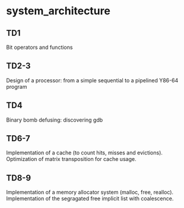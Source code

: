 # system_architecture

## TD1
Bit operators and functions

## TD2-3
Design of a processor: from a simple sequential to a pipelined Y86-64 program

## TD4
Binary bomb defusing: discovering gdb

## TD6-7
Implementation of a cache (to count hits, misses and evictions).
Optimization of matrix transposition for cache usage.

## TD8-9
Implementation of a memory allocator system (malloc, free, realloc).
Implementation of the segragated free implicit list with coalescence.
